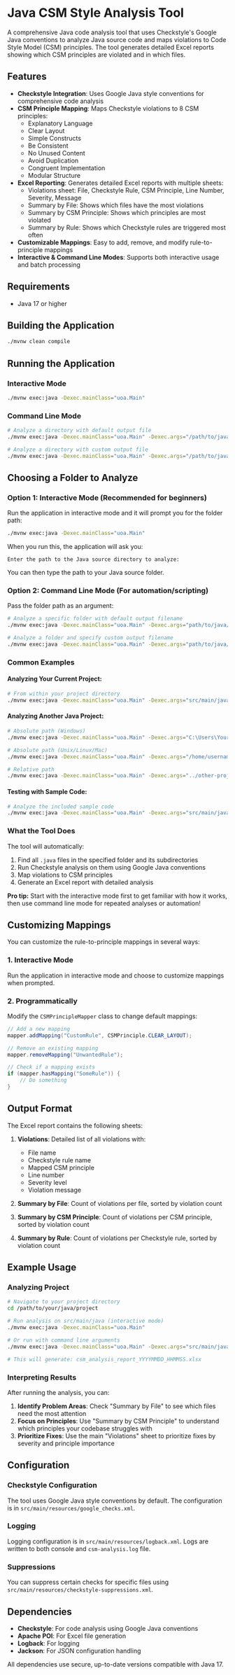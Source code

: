 # Java CSM Style Analysis Tool

A comprehensive Java code analysis tool that uses Checkstyle's Google Java conventions to analyze Java source code and maps violations to Code Style Model (CSM) principles. The tool generates detailed Excel reports showing which CSM principles are violated and in which files.

## Features

- **Checkstyle Integration**: Uses Google Java style conventions for comprehensive code analysis
- **CSM Principle Mapping**: Maps Checkstyle violations to 8 CSM principles:
  - Explanatory Language
  - Clear Layout
  - Simple Constructs
  - Be Consistent
  - No Unused Content
  - Avoid Duplication
  - Congruent Implementation
  - Modular Structure
- **Excel Reporting**: Generates detailed Excel reports with multiple sheets:
  - Violations sheet: File, Checkstyle Rule, CSM Principle, Line Number, Severity, Message
  - Summary by File: Shows which files have the most violations
  - Summary by CSM Principle: Shows which principles are most violated
  - Summary by Rule: Shows which Checkstyle rules are triggered most often
- **Customizable Mappings**: Easy to add, remove, and modify rule-to-principle mappings
- **Interactive & Command Line Modes**: Supports both interactive usage and batch processing

## Requirements

- Java 17 or higher

## Building the Application

```bash
./mvnw clean compile
```

## Running the Application

### Interactive Mode

```bash
./mvnw exec:java -Dexec.mainClass="uoa.Main"
```

### Command Line Mode

```bash
# Analyze a directory with default output file
./mvnw exec:java -Dexec.mainClass="uoa.Main" -Dexec.args="/path/to/java/source"

# Analyze a directory with custom output file
./mvnw exec:java -Dexec.mainClass="uoa.Main" -Dexec.args="/path/to/java/source custom_report.xlsx"
```

## Choosing a Folder to Analyze

### Option 1: Interactive Mode (Recommended for beginners)

Run the application in interactive mode and it will prompt you for the folder path:

```bash
./mvnw exec:java -Dexec.mainClass="uoa.Main"
```

When you run this, the application will ask you:

```
Enter the path to the Java source directory to analyze:
```

You can then type the path to your Java source folder.

### Option 2: Command Line Mode (For automation/scripting)

Pass the folder path as an argument:

```bash
# Analyze a specific folder with default output filename
./mvnw exec:java -Dexec.mainClass="uoa.Main" -Dexec.args="path/to/java/source"

# Analyze a folder and specify custom output filename
./mvnw exec:java -Dexec.mainClass="uoa.Main" -Dexec.args="path/to/java/source my_report.xlsx"
```

### Common Examples

#### Analyzing Your Current Project:

```bash
# From within your project directory
./mvnw exec:java -Dexec.mainClass="uoa.Main" -Dexec.args="src/main/java"
```

#### Analyzing Another Java Project:

```bash
# Absolute path (Windows)
./mvnw exec:java -Dexec.mainClass="uoa.Main" -Dexec.args="C:\Users\YourName\Documents\SomeJavaProject\src\main\java"

# Absolute path (Unix/Linux/Mac)
./mvnw exec:java -Dexec.mainClass="uoa.Main" -Dexec.args="/home/username/projects/SomeJavaProject/src/main/java"

# Relative path
./mvnw exec:java -Dexec.mainClass="uoa.Main" -Dexec.args="../other-project/src/main/java"
```

#### Testing with Sample Code:

```bash
# Analyze the included sample code
./mvnw exec:java -Dexec.mainClass="uoa.Main" -Dexec.args="src/main/java/uoa/sample"
```

### What the Tool Does

The tool will automatically:

1. Find all `.java` files in the specified folder and its subdirectories
2. Run Checkstyle analysis on them using Google Java conventions
3. Map violations to CSM principles
4. Generate an Excel report with detailed analysis

**Pro tip:** Start with the interactive mode first to get familiar with how it works, then use command line mode for repeated analyses or automation!

## Customizing Mappings

You can customize the rule-to-principle mappings in several ways:

### 1. Interactive Mode

Run the application in interactive mode and choose to customize mappings when prompted.

### 2. Programmatically

Modify the `CSMPrincipleMapper` class to change default mappings:

```java
// Add a new mapping
mapper.addMapping("CustomRule", CSMPrinciple.CLEAR_LAYOUT);

// Remove an existing mapping
mapper.removeMapping("UnwantedRule");

// Check if a mapping exists
if (mapper.hasMapping("SomeRule")) {
    // Do something
}
```

## Output Format

The Excel report contains the following sheets:

1. **Violations**: Detailed list of all violations with:

   - File name
   - Checkstyle rule name
   - Mapped CSM principle
   - Line number
   - Severity level
   - Violation message

2. **Summary by File**: Count of violations per file, sorted by violation count

3. **Summary by CSM Principle**: Count of violations per CSM principle, sorted by violation count

4. **Summary by Rule**: Count of violations per Checkstyle rule, sorted by violation count

## Example Usage

### Analyzing Project

```bash
# Navigate to your project directory
cd /path/to/your/java/project

# Run analysis on src/main/java (interactive mode)
./mvnw exec:java -Dexec.mainClass="uoa.Main"

# Or run with command line arguments
./mvnw exec:java -Dexec.mainClass="uoa.Main" -Dexec.args="src/main/java"

# This will generate: csm_analysis_report_YYYYMMDD_HHMMSS.xlsx
```

### Interpreting Results

After running the analysis, you can:

1. **Identify Problem Areas**: Check "Summary by File" to see which files need the most attention
2. **Focus on Principles**: Use "Summary by CSM Principle" to understand which principles your codebase struggles with
3. **Prioritize Fixes**: Use the main "Violations" sheet to prioritize fixes by severity and principle importance

## Configuration

### Checkstyle Configuration

The tool uses Google Java style conventions by default. The configuration is in `src/main/resources/google_checks.xml`.

### Logging

Logging configuration is in `src/main/resources/logback.xml`. Logs are written to both console and `csm-analysis.log` file.

### Suppressions

You can suppress certain checks for specific files using `src/main/resources/checkstyle-suppressions.xml`.

## Dependencies

- **Checkstyle**: For code analysis using Google Java conventions
- **Apache POI**: For Excel file generation
- **Logback**: For logging
- **Jackson**: For JSON configuration handling

All dependencies use secure, up-to-date versions compatible with Java 17.
